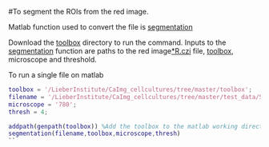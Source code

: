 #To segment the ROIs from the red image.

Matlab function used to convert the file is [segmentation](https://github.com/LieberInstitute/CaImg_cellcultures/blob/master/toolbox/segmentation.m)

Download the [toolbox](https://github.com/LieberInstitute/CaImg_cellcultures/tree/master/toolbox) directory to run the command. 
Inputs to the [segmentation](https://github.com/LieberInstitute/CaImg_cellcultures/blob/master/toolbox/segmentation.m) function
are paths to the red image[*R.czi](https://github.com/LieberInstitute/CaImg_cellcultures/blob/master/test_data/SS1803_50_Lime_A1_DIV42_1R.czi) file,
[toolbox](https://github.com/LieberInstitute/CaImg_cellcultures/tree/master/toolbox),
microscope and threshold.

To run a single file on matlab
```matlab
toolbox = '/LieberInstitute/CaImg_cellcultures/tree/master/toolbox';
filename = '/LieberInstitute/CaImg_cellcultures/tree/master/test_data/SS1803_50_Lime_A1_DIV42_1R.czi';
microscope = '780';
thresh = 4;

addpath(genpath(toolbox)) %Add the toolbox to the matlab working directory when ever you begin a new session
segmentation(filename,toolbox,microscope,thresh)
``
